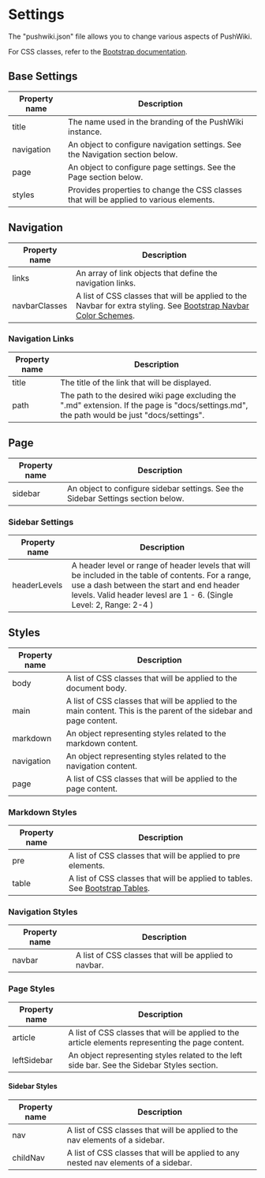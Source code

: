 # Settings

The "pushwiki.json" file allows you to change various aspects of PushWiki.

For CSS classes, refer to the [Bootstrap documentation](https://getbootstrap.com/docs/5.0/content/tables/).

## Base Settings

| Property name | Description |
| ------------- | ----------- |
| title | The name used in the branding of the PushWiki instance. |
| navigation | An object to configure navigation settings.  See the Navigation section below. |
| page | An object to configure page settings.  See the Page section below. |
| styles | Provides properties to change the CSS classes that will be applied to various elements. |

## Navigation

| Property name | Description |
| ------------- | ----------- |
| links | An array of link objects that define the navigation links. |
| navbarClasses | A list of CSS classes that will be applied to the Navbar for extra styling.  See [Bootstrap Navbar Color Schemes](https://getbootstrap.com/docs/5.0/components/navbar/#color-schemes). |

### Navigation Links

| Property name | Description |
| ------------- | ----------- |
| title | The title of the link that will be displayed. |
| path | The path to the desired wiki page excluding the ".md" extension.  If the page is "docs/settings.md", the path would be just "docs/settings". |

## Page

| Property name | Description |
| ------------- | ----------- |
| sidebar | An object to configure sidebar settings.  See the Sidebar Settings section below. |

### Sidebar Settings

| Property name | Description |
| ------------- | ----------- |
| headerLevels | A header level or range of header levels that will be included in the table of contents.  For a range, use a dash between the start and end header levels.  Valid header levesl are 1 - 6.  (Single Level: 2, Range: 2-4 ) |

## Styles

| Property name | Description |
| ------------- | ----------- |
| body | A list of CSS classes that will be applied to the document body. |
| main | A list of CSS classes that will be applied to the main content. This is the parent of the sidebar and page content. |
| markdown | An object representing styles related to the markdown content. |
| navigation | An object representing styles related to the navigation content. |
| page | A list of CSS classes that will be applied to the page content. |

### Markdown Styles

| Property name | Description |
| ------------- | ----------- |
| pre | A list of CSS classes that will be applied to pre elements. |
| table | A list of CSS classes that will be applied to tables. See [Bootstrap Tables](https://getbootstrap.com/docs/5.0/content/tables/). |

### Navigation Styles

| Property name | Description |
| ------------- | ----------- |
| navbar | A list of CSS classes that will be applied to navbar. |

### Page Styles

| Property name | Description |
| ------------- | ----------- |
| article | A list of CSS classes that will be applied to the article elements representing the page content. |
| leftSidebar | An object representing styles related to the left side bar.  See the Sidebar Styles section. |

#### Sidebar Styles

| Property name | Description |
| ------------- | ----------- |
| nav | A list of CSS classes that will be applied to the nav elements of a sidebar. |
| childNav | A list of CSS classes that will be applied to any nested nav elements of a sidebar.  |
